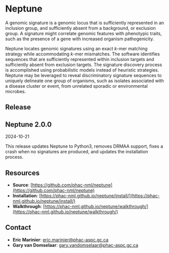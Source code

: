 # Neptune #

A genomic signature is a genomic locus that is sufficiently represented in an inclusion group, and sufficiently absent from a background, or exclusion group. A signature might correlate genomic features with phenotypic traits, such as the presence of a gene with increased organism pathogenicity.

Neptune locates genomic signatures using an exact *k*-mer matching strategy while accommodating *k*-mer mismatches. The software identifies sequences that are sufficiently represented within inclusion targets and sufficiently absent from exclusion targets. The signature discovery process is accomplished using probabilistic models instead of heuristic strategies. Neptune may be leveraged to reveal discriminatory signature sequences to uniquely delineate one group of organisms, such as isolates associated with a disease cluster or event, from unrelated sporadic or environmental microbes.

## Release ##

## Neptune 2.0.0 ##

2024-10-21

This release updates Neptune to Python3, removes DRMAA support, fixes a crash when no signatures are produced, and updates the installation process.

## Resources ##

* **Source**: [https://github.com/phac-nml/neptune](https://github.com/phac-nml/neptune)
* **Installation**: [https://phac-nml.github.io/neptune/install/](https://phac-nml.github.io/neptune/install/)
* **Walkthrough**: [https://phac-nml.github.io/neptune/walkthrough/](https://phac-nml.github.io/neptune/walkthrough/)

## Contact ##

* **Eric Marinier**: eric.marinier@phac-aspc.gc.ca
* **Gary van Domselaar**: gary.vandomselaar@phac-aspc.gc.ca
